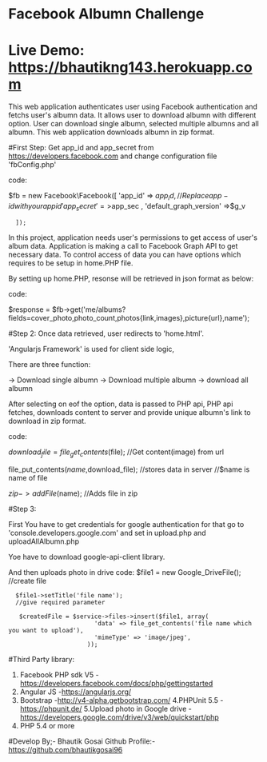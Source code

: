 # Facebook Albumn Challenge
# Live Demo: https://bhautikng143.herokuapp.com

This web application authenticates user using Facebook authentication and fetchs user's albumn data.
It allows user to download albumn with different option.
User can download single albumn, selected multiple albumns and all albumn.
This web application downloads albumn in zip format.

#First Step:
Get app_id and app_secret from https://developers.facebook.com
and change configuration file 'fbConfig.php'

code:

$fb = new Facebook\Facebook([
      'app_id' => $app_id, // Replace {app-id} with your app id
      'app_secret' =>$app_sec ,
      'default_graph_version' =>$g_v

      ]);

In this project, application needs user's permissions to get access of user's album data.
Application is making a call to Facebook Graph API to get necessary data.
To control access of data you can have options which requires to be setup in home.PHP file.

By setting up home.PHP, resonse will be retrieved in json format as below:

code:

 $response = $fb->get('me/albums?fields=cover_photo,photo_count,photos{link,images},picture{url},name');

#Step 2:
Once data retrieved, user redirects to 'home.html'.

'Angularjs Framework' is used for client side logic,

There are three function:

-> Download single albumn
-> Download multiple albumn
-> download all albumn

After selecting on eof the option, data is passed to PHP api,
PHP api fetches, downloads content to server and provide unique albumn's link to download in zip format.

code:

$download_file=file_get_contents($file);
//Get content(image) from url

file_put_contents($name,$download_file);
//stores data in server
//$name is name of file

$zip->addFile($name);
//Adds file in zip

#Step 3:

First You have to get credentials for google authentication for that go to 'console.developers.google.com'
and set in upload.php and uploadAllAlbumn.php

Yoe have to download google-api-client library.

And then uploads photo in drive
code:
      $file1 = new Google_DriveFile();
      //create file

      $file1->setTitle('file name');
      //give required parameter

       $createdFile = $service->files->insert($file1, array(
                            'data' => file_get_contents('file name which you want to upload'),
                            'mimeType' => 'image/jpeg',
                          ));

#Third Party library:

1. Facebook PHP sdk V5
-https://developers.facebook.com/docs/php/gettingstarted
2. Angular JS
-https://angularjs.org/
3. Bootstrap
-http://v4-alpha.getbootstrap.com/
4.PHPUnit 5.5
-https://phpunit.de/
5.Upload photo in Google drive
-https://developers.google.com/drive/v3/web/quickstart/php
6. PHP 5.4 or more



#Develop By;- Bhautik Gosai
Github Profile:- https://github.com/bhautikgosai96

